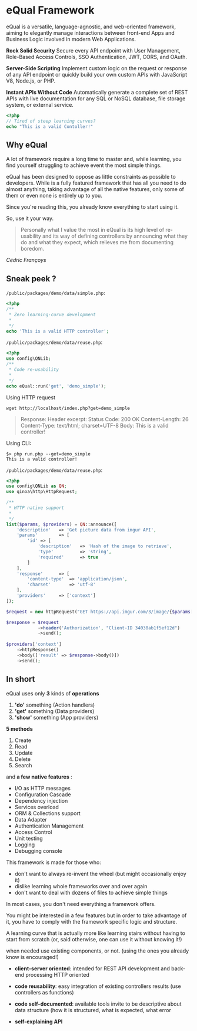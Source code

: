 # eQual Framework

eQual is a versatile, language-agnostic, and web-oriented framework, aiming to elegantly manage interactions between front-end Apps and Business Logic involved in modern Web Applications.



**Rock Solid Security**
	Secure every API endpoint with User Management, Role-Based Access Controls, SSO Authentication, JWT, CORS, and OAuth.

**Server-Side Scripting**
	Implement custom logic on the request or response of any API endpoint or quickly build your own custom APIs with JavaScript V8, Node.js, or PHP.

**Instant APIs Without Code**
	Automatically generate a complete set of REST APIs with live documentation for any SQL or NoSQL database, file storage system, or external service.



```php
<?php
// Tired of steep learning curves?
echo "This is a valid Contoller!"
```



## Why eQual

A lot of framework require a long time to master and, while learning, you find yourself struggling to achieve event the most simple things.



eQual has been designed to oppose as little constraints as possible to developers. While is a fully featured framework that has all you need to do almost anything, taking advantage of all the native features, only some of them or even none is entirely up to you.



Since you're reading this, you already know everything to start using it.

So, use it your way.



> Personally what I value the most in eQual is its high level of re-usability and its way of defining controllers by announcing what they do and what they expect, which relieves me from documenting boredom.

*Cédric Françoys*




## Sneak peek ?


`/public/packages/demo/data/simple.php`:

```php
<?php
/**
 * Zero learning-curve development
 *
 */
echo 'This is a valid HTTP controller';

```

`/public/packages/demo/data/reuse.php`:
```php
<?php
use config\QNLib;
/**
 * Code re-usability
 *
 */
echo eQual::run('get', 'demo_simple');

```
Using HTTP request

`wget http://localhost/index.php?get=demo_simple`

> Response:
> Header excerpt:
> Status Code: 200 OK
> Content-Length: 26
> Content-Type: text/html; charset=UTF-8
> Body:
> This is a valid controller!

Using CLI:
```
$> php run.php --get=demo_simple
This is a valid controller!
````



`/public/packages/demo/data/reuse.php`:

```php
<?php
use config\QNLib as QN;
use qinoa\http\HttpRequest;

/**
 * HTTP native support
 *
 */
list($params, $providers) = QN::announce([
    'description'   => 'Get picture data from imgur API',
    'params'        => [
        'id' => [
            'description'   => 'Hash of the image to retrieve',
            'type'          => 'string',
            'required'      => true
        ]
    ],
    'response'      => [
        'content-type'  => 'application/json',
        'charset'       => 'utf-8'
    ],
    'providers'     => ['context']
]);

$request = new httpRequest("GET https://api.imgur.com/3/image/{$params['id']}");

$response = $request
            ->header('Authorization', "Client-ID 34030ab1f5ef12d")
            ->send();
            
$providers['context']
    ->httpResponse()
    ->body(['result' => $response->body()])
    ->send();
```



## In short

eQual uses only **3** kinds of **operations** 

1.  **'do'** something (Action handlers)
2.  **'get'** something (Data providers)
3.  **'show'** something (App providers)

**5 methods**

1. Create 
2. Read
3. Update
4. Delete
5. Search

and **a few native features** : 

* I/O as HTTP messages 
* Configuration Cascade 
* Dependency injection
* Services overload
* ORM & Collections support
* Data Adapter
* Authentication Management
* Access Control
* Unit testing
* Logging
* Debugging console





This framework is made for those who:
* don't want to always re-invent the wheel (but might occasionally enjoy it)
* dislike learning whole frameworks over and over again
* don't want to deal with dozens of files to achieve simple things


In most cases, you don't need everything a framework offers.

You might be interested in a few features but in order to take advantage of it, you have to comply with the framework specific logic and structure.



A learning curve that is actually more like learning stairs without having to start from scratch (or, said otherwise, one can use it without knowing it!)

when needed use existing components, or not. (using the ones you already know is encouraged!)




* **client-server oriented**: intended for REST API development and back-end processing
	HTTP oriented
	
* **code reusability**: easy integration of existing controllers results (use controllers as functions)
  	
* **code self-documented**: available tools invite to be descriptive about data structure (how it is structured, what is expected, what error
  	
* **self-explaining API**

